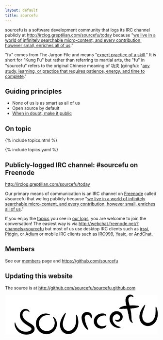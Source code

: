 ```yaml
---
layout: default
title: sourcefu
---
```

sourcefu is a software development community that logs its IRC channel publicly at http://irclog.greptilian.com/sourcefu/today because "[we live in a world of infinitely searchable micro-content, and every contribution, however small, enriches all of us](http://www.codinghorror.com/blog/2007/04/when-in-doubt-make-it-public.html)."

"fu" comes from The Jargon File and means "[expert practice of a skill][jargonfile-fu]." It is short for "Kung Fu" but rather than referring to martial arts, the "fu" in "sourcefu" refers to the original Chinese meaning of 功夫 (gōngfu): "[any study, learning, or practice that requires patience, energy, and time to complete][wikipedia-kungfu]."

[jargonfile-fu]: http://catb.org/jargon/html/F/suffix-fu.html
[wikipedia-kungfu]: https://en.wikipedia.org/wiki/Kung_fu_%28term%29

## Guiding principles

* None of us is as smart as all of us
* Open source by default
* [When in doubt, make it public](http://www.codinghorror.com/blog/2007/04/when-in-doubt-make-it-public.html)

## On topic

{% include topics.html %}

{% include topics.yaml %}

## Publicly-logged IRC channel: #sourcefu on Freenode

http://irclog.greptilian.com/sourcefu/today

Our primary means of communication is an IRC channel on [Freenode](http://freenode.net) called #sourcefu that we log publicly because "[we live in a world of infinitely searchable micro-content, and every contribution, however small, enriches all of us](http://www.codinghorror.com/blog/2007/04/when-in-doubt-make-it-public.html)."

If you enjoy the [topics](topics) you see in [our logs][logs], you are welcome to join the conversation!  The easiest way is via http://webchat.freenode.net/?channels=sourcefu but most of us use desktop IRC clients such as [irssi](http://www.irssi.org), [Pidgin](http://www.pidgin.im), or [Adium](http://adium.im) or mobile IRC clients such as [IRC999](http://itunes.apple.com/us/app/irc999/id360698285?mt=8), [Yaaic](http://www.yaaic.org/), or [AndChat](https://play.google.com/store/apps/details?id=net.andchat&hl=en).

## Members

See our [members](members) page and https://github.com/sourcefu

## Updating this website

The source is at http://github.com/sourcefu/sourcefu.github.com 

![sourcefu logo](/img/sourcefu.svg "sourcefu logo")

[logs]: http://irclog.greptilian.com/sourcefu/today
